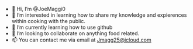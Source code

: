 - 👋 Hi, I’m @JoeMaggi0
- 👀 I’m interested in learning how to share my knowledge and expierences within cooking with the public. 
- 🌱 I’m currently learning how to use github
- 💞️ I’m looking to collaborate on anything food related. 
- 📫 You can contact me via email at Jmagg25@icloud.com

<!---
JoeMaggi0/JoeMaggi0 is a ✨ special ✨ repository because its `README.md` (this file) appears on your GitHub profile.
You can click the Preview link to take a look at your changes.
--->
